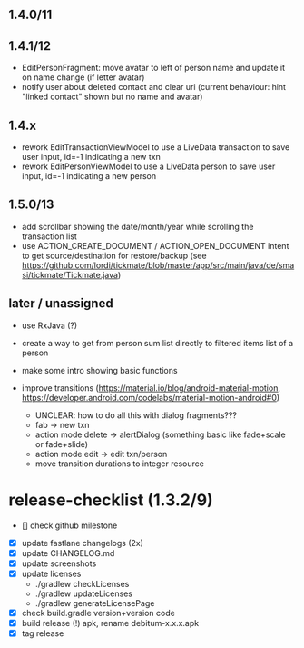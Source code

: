 ## 1.4.0/11

## 1.4.1/12
- EditPersonFragment: move avatar to left of person name and update it on name change (if letter avatar)
- notify user about deleted contact and clear uri (current behaviour: hint "linked contact" shown but no name and avatar)

## 1.4.x
- rework EditTransactionViewModel to use a LiveData transaction to save user input, id=-1 indicating a new txn
- rework EditPersonViewModel to use a LiveData person to save user input, id=-1 indicating a new person

## 1.5.0/13
- add scrollbar showing the date/month/year while scrolling the transaction list
- use ACTION_CREATE_DOCUMENT / ACTION_OPEN_DOCUMENT intent to get source/destination for restore/backup (see https://github.com/lordi/tickmate/blob/master/app/src/main/java/de/smasi/tickmate/Tickmate.java)

## later / unassigned
- use RxJava (?)
- create a way to get from person sum list directly to filtered items list of a person
- make some intro showing basic functions

- improve transitions (https://material.io/blog/android-material-motion, https://developer.android.com/codelabs/material-motion-android#0)
  - UNCLEAR: how to do all this with dialog fragments???
  - fab -> new txn
  - action mode delete -> alertDialog (something basic like fade+scale or fade+slide)
  - action mode edit -> edit txn/person
  - move transition durations to integer resource



# release-checklist (1.3.2/9)
- [] check github milestone
- [x] update fastlane changelogs (2x)
- [x] update CHANGELOG.md
- [x] update screenshots
- [x] update licenses
  - ./gradlew checkLicenses
  - ./gradlew updateLicenses
  - ./gradlew generateLicensePage
- [x] check build.gradle version+version code
- [x] build release (!) apk, rename debitum-x.x.x.apk
- [x] tag release
